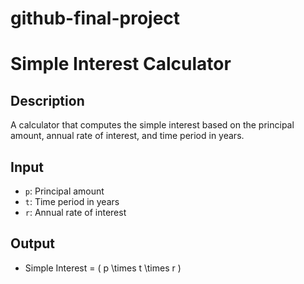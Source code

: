 # github-final-project
# Simple Interest Calculator

## Description
A calculator that computes the simple interest based on the principal amount, annual rate of interest, and time period in years.

## Input
- `p`: Principal amount
- `t`: Time period in years
- `r`: Annual rate of interest

## Output
- Simple Interest = \( p \times t \times r \)
